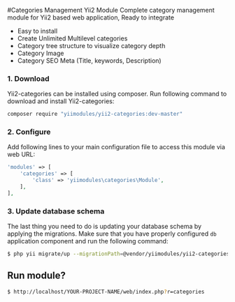 #Categories Management Yii2 Module
Complete category management module for Yii2 based web application, Ready to integrate

* Easy to install
* Create Unlimited Multilevel categories
* Category tree structure to visualize category depth
* Category Image
* Category SEO Meta (Title, keywords, Description)

### 1. Download

Yii2-categories can be installed using composer. Run following command to download and
install Yii2-categories:

```bash
composer require "yiimodules/yii2-categories:dev-master"
```

### 2. Configure

Add following lines to your main configuration file to access this module via web URL:

```php
'modules' => [
    'categories' => [
        'class' => 'yiimodules\categories\Module',
    ],
],
```

### 3. Update database schema

The last thing you need to do is updating your database schema by applying the
migrations. Make sure that you have properly configured `db` application component
and run the following command:

```bash
$ php yii migrate/up --migrationPath=@vendor/yiimodules/yii2-categories/migrations
```

## Run module?

```bash
$ http://localhost/YOUR-PROJECT-NAME/web/index.php?r=categories
```